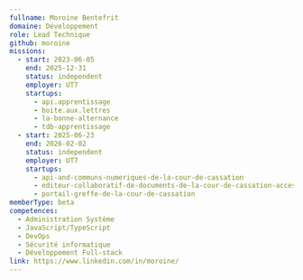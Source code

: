 ```yaml
---
fullname: Moroine Bentefrit
domaine: Développement
role: Lead Technique
github: moroine
missions:
  - start: 2023-06-05
    end: 2025-12-31
    status: independent
    employer: UT7
    startups:
      - api.apprentissage
      - boite.aux.lettres
      - la-bonne-alternance
      - tdb-apprentissage
  - start: 2025-06-23
    end: 2026-02-02
    status: independent
    employer: UT7
    startups:
      - api-and-communs-numeriques-de-la-cour-de-cassation
      - editeur-collaboratif-de-documents-de-la-cour-de-cassation-accessible-en-ligne-hors-ligne
      - portail-greffe-de-la-cour-de-cassation
memberType: beta
competences:
  - Administration Système
  - JavaScript/TypeScript
  - DevOps
  - Sécurité informatique
  - Développement Full-stack
link: https://www.linkedin.com/in/moroine/
---
```

